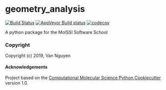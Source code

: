 geometry_analysis
==============================
[//]: # (Badges)
[![Build Status](https://travis-ci.org/VanNguyen23/geometry_analysis.svg?branch=master)](https://travis-ci.org/VanNguyen23/geometry_analysis)
[![AppVeyor Build status](https://ci.appveyor.com/api/projects/status/REPLACE_WITH_APPVEYOR_LINK/branch/master?svg=true)](https://ci.appveyor.com/project/REPLACE_WITH_OWNER_ACCOUNT/geometry_analysis/branch/master)
[![codecov](https://codecov.io/gh/REPLACE_WITH_OWNER_ACCOUNT/geometry_analysis/branch/master/graph/badge.svg)](https://codecov.io/gh/REPLACE_WITH_OWNER_ACCOUNT/geometry_analysis/branch/master)

A python package for the MolSSI Software School

### Copyright

Copyright (c) 2019, Van Nguyen


#### Acknowledgements
 
Project based on the 
[Computational Molecular Science Python Cookiecutter](https://github.com/molssi/cookiecutter-cms) version 1.0.

